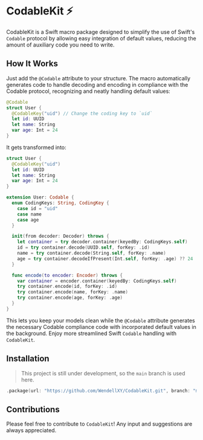 # CodableKit ⚡️

CodableKit is a Swift macro package designed to simplify the use of Swift's `Codable` protocol by allowing easy integration of default values, reducing the amount of auxiliary code you need to write.

## How It Works

Just add the `@Codable` attribute to your structure. The macro automatically generates code to handle decoding and encoding in compliance with the Codable protocol, recognizing and neatly handling default values:

```swift
@Codable
struct User {
  @CodableKey("uid") // Change the coding key to `uid`
  let id: UUID
  let name: String
  var age: Int = 24
}
```
It gets transformed into:
```swift
struct User {
  @CodableKey("uid")
  let id: UUID
  let name: String
  var age: Int = 24
}

extension User: Codable {
  enum CodingKeys: String, CodingKey {
    case id = "uid"
    case name
    case age
  }

  init(from decoder: Decoder) throws {
    let container = try decoder.container(keyedBy: CodingKeys.self)
    id = try container.decode(UUID.self, forKey: .id)
    name = try container.decode(String.self, forKey: .name)
    age = try container.decodeIfPresent(Int.self, forKey: .age) ?? 24
  }

  func encode(to encoder: Encoder) throws {
    var container = encoder.container(keyedBy: CodingKeys.self)
    try container.encode(id, forKey: .id)
    try container.encode(name, forKey: .name)
    try container.encode(age, forKey: .age)
  }
}
```
This lets you keep your models clean while the `﻿@Codable` attribute generates the necessary Codable compliance code with incorporated default values in the background. Enjoy more streamlined Swift `Codable` handling with `CodableKit`.

## Installation

> This project is still under development, so the `main` branch is used here.

```swift
.package(url: "https://github.com/WendellXY/CodableKit.git", branch: "main"),
```

## Contributions
Please feel free to contribute to `CodableKit`! Any input and suggestions are always appreciated.
